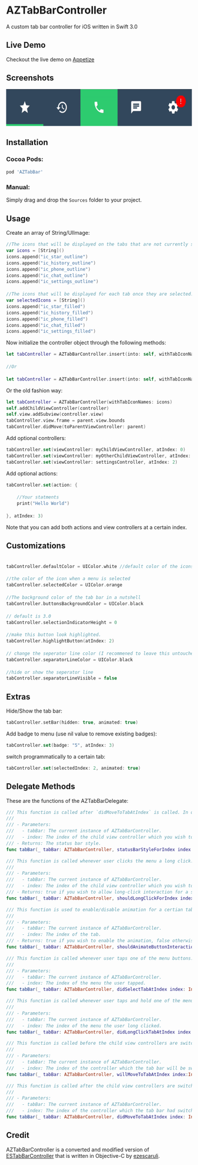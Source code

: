 # AZTabBarController
A custom tab bar controller for iOS written in Swift 3.0

## Live Demo
Checkout the live demo on [Appetize](https://appetize.io/app/dmbky73efrt5uvkh4xfdaz5axr?device=iphone6s&scale=75&orientation=portrait&osVersion=9.2)

## Screenshots

<img src="Screenshots/aztabbar.gif" height="100" />

## Installation


### Cocoa Pods:

```bash
pod 'AZTabBar'
```

### Manual:

Simply drag and drop the ```Sources``` folder to your project.

## Usage

Create an array of String/UIImage:
```swift
//The icons that will be displayed on the tabs that are not currently selected
var icons = [String]()
icons.append("ic_star_outline")
icons.append("ic_history_outline")
icons.append("ic_phone_outline")
icons.append("ic_chat_outline")
icons.append("ic_settings_outline")

//The icons that will be displayed for each tab once they are selected.
var selectedIcons = [String]()
icons.append("ic_star_filled")
icons.append("ic_history_filled")
icons.append("ic_phone_filled")
icons.append("ic_chat_filled")
icons.append("ic_settings_filled")
```

Now initialize the controller object through the following methods:
```swift
let tabController = AZTabBarController.insert(into: self, withTabIconNames: icons)

//Or

let tabController = AZTabBarController.insert(into: self, withTabIconNames: icons, andSelectedIconNames: selectedIcons)

```


Or the old fashion way:
```swift
let tabController = AZTabBarController(withTabIconNames: icons)
self.addChildViewController(controller)
self.view.addSubview(controller.view)
tabController.view.frame = parent.view.bounds
tabController.didMove(toParentViewController: parent)
```

Add optional controllers:
```swift
tabController.set(viewController: myChildViewController, atIndex: 0)
tabController.set(viewController: myOtherChildViewController, atIndex: 1)
tabController.set(viewController: settingsController, atIndex: 2)
```

Add optional actions:
```swift
tabController.set(action: { 

    //Your statments
    print("Hello World")

}, atIndex: 3)
```

Note that you can add both actions and view controllers at a certain index.

## Customizations

```swift

tabController.defaultColor = UIColor.white //default color of the icons on the buttons

//the color of the icon when a menu is selected
tabController.selectedColor = UIColor.orange 

//The background color of the tab bar in a nutshell
tabController.buttonsBackgroundColor = UIColor.black 

// default is 3.0
tabController.selectionIndicatorHeight = 0 

//make this button look highlighted.
tabController.highlightButton(atIndex: 2) 

// change the seperator line color (I recommened to leave this untouched or simply hide the seperator)
tabController.separatorLineColor = UIColor.black 

//hide or show the seperator line
tabController.separatorLineVisible = false 
```

## Extras

Hide/Show the tab bar:
```swift
tabController.setBar(hidden: true, animated: true)
```

Add badge to menu (use nil value to remove existing badges): 
```swift
tabController.set(badge: "5", atIndex: 3)
```

switch programmatically to a certain tab: 
```swift
tabController.set(selectedIndex: 2, animated: true)
```

## Delegate Methods

These are the functions of the AZTabBarDelegate:

```swift
/// This function is called after `didMoveToTabAtIndex` is called. In order for this function to work you must override the var `childViewControllerForStatusBarStyle` in the root controller to return this instance of AZTabBarController.
///
/// - Parameters:
///   - tabBar: The current instance of AZTabBarController.
///   - index: The index of the child view controller which you wish to set a status bar style for.
/// - Returns: The status bar style.
func tabBar(_ tabBar: AZTabBarController, statusBarStyleForIndex index: Int)-> UIStatusBarStyle
```

```swift
/// This function is called whenever user clicks the menu a long click. If returned false, the action will be ignored.
///
/// - Parameters:
///   - tabBar: The current instance of AZTabBarController.
///   - index: The index of the child view controller which you wish to disable the long menu click for.
/// - Returns: true if you wish to allow long-click interaction for a specific tab, false otherwise.
func tabBar(_ tabBar: AZTabBarController, shouldLongClickForIndex index: Int)-> Bool
```

```swift
/// This function is used to enable/disable animation for a certian tab.
///
/// - Parameters:
///   - tabBar: The current instance of AZTabBarController.
///   - index: The index of the tab.
/// - Returns: true if you wish to enable the animation, false otherwise.
func tabBar(_ tabBar: AZTabBarController, shouldAnimateButtonInteractionAtIndex index:Int)->Bool
```

```swift
/// This function is called whenever user taps one of the menu buttons.
///
/// - Parameters:
///   - tabBar: The current instance of AZTabBarController.
///   - index: The index of the menu the user tapped.
func tabBar(_ tabBar: AZTabBarController, didSelectTabAtIndex index: Int)
```

```swift
/// This function is called whenever user taps and hold one of the menu buttons. Note that this function will not be called for a certain index if `shouldLongClickForIndex` is implemented and returns false for that very same index.
///
/// - Parameters:
///   - tabBar: The current instance of AZTabBarController.
///   - index: The index of the menu the user long clicked.
func tabBar(_ tabBar: AZTabBarController, didLongClickTabAtIndex index:Int)
```

```swift
/// This function is called before the child view controllers are switched.
///
/// - Parameters:
///   - tabBar: The current instance of AZTabBarController.
///   - index: The index of the controller which the tab bar will be switching to.
func tabBar(_ tabBar: AZTabBarController, willMoveToTabAtIndex index:Int)
```

```swift
/// This function is called after the child view controllers are switched.
///
/// - Parameters:
///   - tabBar: The current instance of AZTabBarController.
///   - index: The index of the controller which the tab bar had switched to.
func tabBar(_ tabBar: AZTabBarController, didMoveToTabAtIndex index: Int)
```

## Credit

AZTabBarController is a converted and modified version of [ESTabBarController](https://github.com/ezescaruli/ESTabBarController) that is written in Objective-C by [ezescaruli](https://github.com/ezescaruli).






